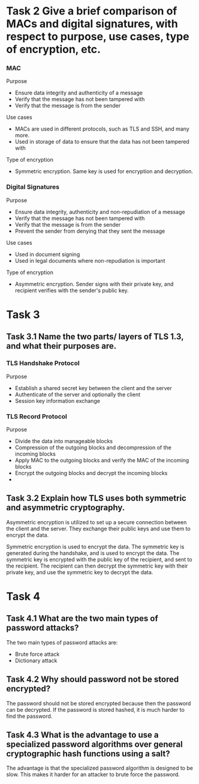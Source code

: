 # Task 2 Give a brief comparison of MACs and digital signatures, with respect to purpose, use cases, type of encryption, etc.

### MAC

Purpose 
- Ensure data integrity and authenticity of a message
- Verify that the message has not been tampered with
- Verify that the message is from the sender

Use cases
- MACs are used in different protocols, such as TLS and SSH, and many more.
- Used in storage of data to ensure that the data has not been tampered with

Type of encryption
- Symmetric encryption. Same key is used for encryption and decryption.


### Digital Signatures

Purpose
- Ensure data integrity, authenticity and non-repudiation of a message
- Verify that the message has not been tampered with
- Verify that the message is from the sender
- Prevent the sender from denying that they sent the message

Use cases
- Used in document signing
- Used in legal documents where non-repudiation is important

Type of encryption
- Asymmetric encryption. Sender signs with their private key, and recipient verifies with the sender's public key.


# Task 3

## Task 3.1 Name the two parts/ layers of TLS 1.3, and what their purposes are.

### TLS Handshake Protocol

Purpose
- Establish a shared secret key between the client and the server
- Authenticate of the server and optionally the client
- Session key information exchange

### TLS Record Protocol

Purpose
- Divide the data into manageable blocks
- Compression of the outgoing blocks and decompression of the incoming blocks
- Apply MAC to the outgoing blocks and verify the MAC of the incoming blocks
- Encrypt the outgoing blocks and decrypt the incoming blocks
-

## Task 3.2 Explain how TLS uses both symmetric and asymmetric cryptography.

Asymmetric encryption is utilized to set up a secure connection between the client and the server. They exchange their public keys and use them to encrypt the data.

Symmetric encryption is used to encrypt the data. The symmetric key is generated during the handshake, and is used to encrypt the data.
The symmetric key is encrypted with the public key of the recipient, and sent to the recipient. The recipient can then decrypt the symmetric key with their private key, and use the symmetric key to decrypt the data.

# Task 4

## Task 4.1 What are the two main types of password attacks?

The two main types of password attacks are:
- Brute force attack
- Dictionary attack

## Task 4.2 Why should password not be stored encrypted?

The password should not be stored encrypted because then the password can be decrypted. If the password is stored hashed, it is much harder to find the password.

## Task 4.3 What is the advantage to use a specialized password algorithms over general cryptographic hash functions using a salt?

The advantage is that the specialized password algorithm is designed to be slow. This makes it harder for an attacker to brute force the password.